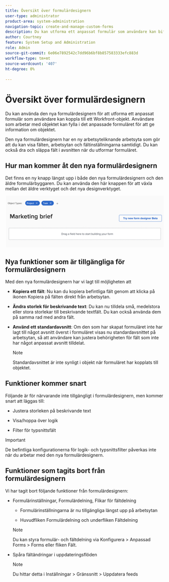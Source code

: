 ```yaml
---
title: Översikt över formulärdesignern
user-type: administrator
product-area: system-administration
navigation-topic: create-and-manage-custom-forms
description: Du kan utforma ett anpassat formulär som användare kan bifoga till ett Workfront-objekt. Användare som arbetar med objektet kan fylla i det anpassade formuläret för att ge information om objektet.
author: Courtney
feature: System Setup and Administration
role: Admin
source-git-commit: 6e06e7892542c7dd96b6bf8b857583333efc883d
workflow-type: tm+mt
source-wordcount: '407'
ht-degree: 0%

---
```


# Översikt över formulärdesignern

Du kan använda den nya formulärdesignern för att utforma ett anpassat formulär som användare kan koppla till ett Workfront-objekt. Användare som arbetar med objektet kan fylla i det anpassade formuläret för att ge information om objektet.

Den nya formulärdesignern har en ny arbetsyteliknande arbetsyta som gör att du kan visa fälten, arbetsytan och fältinställningarna samtidigt. Du kan också dra och släppa fält i avsnitten när du utformar formuläret.

<!-- add screenshot when field settings empty state is ready -->

## Hur man kommer åt den nya formulärdesignern

Det finns en ny knapp längst upp i både den nya formulärdesignern och den äldre formulärbyggaren. Du kan använda den här knappen för att växla mellan det äldre verktyget och det nya designverktyget.

![](assets/switch-views.png)

## Nya funktioner som är tillgängliga för formulärdesignern

Med den nya formulärdesignern har vi lagt till möjligheten att

* **Kopiera ett fält**: Nu kan du kopiera befintliga fält genom att klicka på ikonen Kopiera på fälten direkt från arbetsytan.

* **Ändra storlek för beskrivande text**: Du kan nu tilldela små, medelstora eller stora storlekar till beskrivande textfält. Du kan också använda dem på samma rad med andra fält.

* **Använd ett standardavsnitt**: Om den som har skapat formuläret inte har lagt till något avsnitt överst i formuläret visas nu standardavsnittet på arbetsytan, så att användare kan justera behörigheten för fält som inte har något anpassat avsnitt tilldelat.

   >[!NOTE]
   >
   >Standardavsnittet är inte synligt i objekt när formuläret har kopplats till objektet.

## Funktioner kommer snart

Följande är för närvarande inte tillgängligt i formulärdesignern, men kommer snart att läggas till:

* Justera storleken på beskrivande text

* Visa/hoppa över logik

* Filter för typsnittsfält

>[!IMPORTANT]
>
>De befintliga konfigurationerna för logik- och typsnittsfilter påverkas inte när du arbetar med den nya formulärdesignern.

## Funktioner som tagits bort från formulärdesignern

Vi har tagit bort följande funktioner från formulärdesignern:


* Formulärinställningar, Formulärdelning, Flikar för fältdelning

   * Formulärinställningarna är nu tillgängliga längst upp på arbetsytan

   * Huvudfliken Formulärdelning och underfliken Fältdelning
   >[!NOTE]
   >
   >Du kan styra formulär- och fältdelning via Konfigurera > Anpassad Forms > Forms eller fliken Fält.

* Spåra fältändringar i uppdateringsflöden
   >[!NOTE]
   >
   >Du hittar detta i Inställningar > Gränssnitt > Uppdatera feeds
